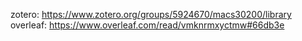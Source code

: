zotero: https://www.zotero.org/groups/5924670/macs30200/library  
overleaf: https://www.overleaf.com/read/vmknrmxyctmw#66db3e
